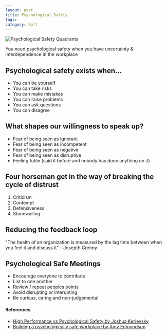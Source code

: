 ```yaml
---
layout: post
title: Psychological Safety
tags: 
category: Soft
---
```


<img class="img-responsive" alt="Psychological Safety Quadrants" src="{{ site.url }}/assets/images/psychological-safety-quadrants.gif">

You need psychological safety when you have uncertainty & interdependence in the workplace  

## Psychological safety exists when...

* You can be yourself  
* You can take risks  
* You can make mistakes  
* You can raise problems  
* You can ask questions  
* You can disagree  

## What shapes our willingness to speak up?

* Fear of being seen as ignorant  
* Fear of being seen as incompetent  
* Fear of being seen as negative  
* Fear of being seen as disruptive  
* Feeling futile (said it before and nobody has done anything on it)  

## Four horseman get in the way of breaking the cycle of distrust

1. Criticism   
2. Contempt   
3. Defensiveness  
4. Stonewalling  

## Reducing the feedback loop

"The health of an organization is measured by the lag time between when you feel it and discuss it" - Josepth Grenny

## Psychological Safe Meetings

* Encourage everyone to contribute  
* List to one another  
* Review / repeat peoples points  
* Avoid disrupting or interupting  
* Be curious, caring and non-judgemental  

#### References

* [High Performance vs Psychological Safety by Joshua Kerievsky](https://vimeo.com/242220757)  
* [Building a psychologically safe workplace by Amy Edmondson](https://www.youtube.com/watch?v=LhoLuui9gX8)  

